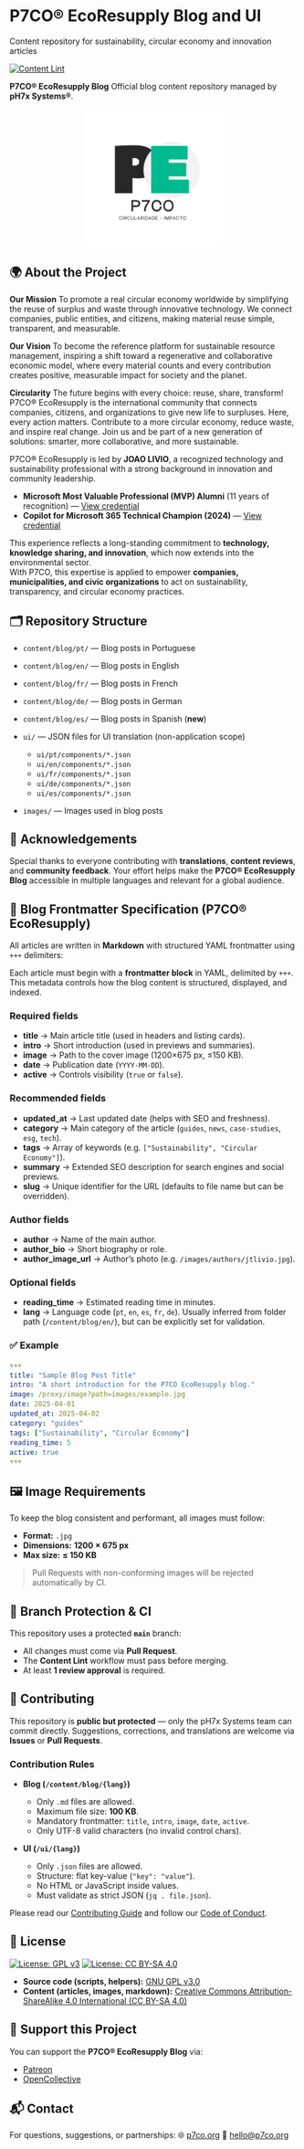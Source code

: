 # P7CO® EcoResupply Blog and UI

Content repository for sustainability, circular economy and innovation articles

[![Content Lint](https://github.com/jtlivio/P7CO/actions/workflows/content-lint.yml/badge.svg)](https://github.com/jtlivio/P7CO/actions/workflows/content-lint.yml)

**P7CO® EcoResupply Blog**
Official blog content repository managed by **pH7x Systems®**.

<p align="center">
  <img src="/images/p7co.png" alt="P7CO® EcoResupply Logo" width="240"/>
</p>

## 🌍 About the Project

**Our Mission**
To promote a real circular economy worldwide by simplifying the reuse of surplus and waste through innovative technology.
We connect companies, public entities, and citizens, making material reuse simple, transparent, and measurable.

**Our Vision**
To become the reference platform for sustainable resource management, inspiring a shift toward a regenerative and collaborative economic model, where every material counts and every contribution creates positive, measurable impact for society and the planet.

**Circularity**
The future begins with every choice: reuse, share, transform!
P7CO® EcoResupply is the international community that connects companies, citizens, and organizations to give new life to surpluses.
Here, every action matters. Contribute to a more circular economy, reduce waste, and inspire real change.
Join us and be part of a new generation of solutions: smarter, more collaborative, and more sustainable.

P7CO® EcoResupply is led by **JOAO LIVIO**, a recognized technology and sustainability professional with a strong background in innovation and community leadership.  

- **Microsoft Most Valuable Professional (MVP) Alumni** (11 years of recognition) — [View credential](https://www.credly.com/badges/5826ec68-08fa-437b-b24b-7b33331c15b4)  
- **Copilot for Microsoft 365 Technical Champion (2024)** — [View credential](https://www.credly.com/badges/7ac0fc49-a255-4e51-86e6-6475c0617676)  

This experience reflects a long-standing commitment to **technology, knowledge sharing, and innovation**, which now extends into the environmental sector.  
With P7CO, this expertise is applied to empower **companies, municipalities, and civic organizations** to act on sustainability, transparency, and circular economy practices.  

## 🗂️ Repository Structure

* `content/blog/pt/` — Blog posts in Portuguese
* `content/blog/en/` — Blog posts in English
* `content/blog/fr/` — Blog posts in French
* `content/blog/de/` — Blog posts in German
* `content/blog/es/` — Blog posts in Spanish (**new**)
* `ui/` — JSON files for UI translation (non-application scope)

  * `ui/pt/components/*.json`
  * `ui/en/components/*.json`
  * `ui/fr/components/*.json`
  * `ui/de/components/*.json`
  * `ui/es/components/*.json`
* `images/` — Images used in blog posts

## 🙏 Acknowledgements

Special thanks to everyone contributing with **translations**, **content reviews**, and **community feedback**.
Your effort helps make the **P7CO® EcoResupply Blog** accessible in multiple languages and relevant for a global audience.

## 📌 Blog Frontmatter Specification (P7CO® EcoResupply)

All articles are written in **Markdown** with structured YAML frontmatter using `+++` delimiters:

Each article must begin with a **frontmatter block** in YAML, delimited by `+++`.
This metadata controls how the blog content is structured, displayed, and indexed.

### Required fields

* **title** → Main article title (used in headers and listing cards).
* **intro** → Short introduction (used in previews and summaries).
* **image** → Path to the cover image (1200×675 px, ≤150 KB).
* **date** → Publication date (`YYYY-MM-DD`).
* **active** → Controls visibility (`true` or `false`).

### Recommended fields

* **updated\_at** → Last updated date (helps with SEO and freshness).
* **category** → Main category of the article (`guides`, `news`, `case-studies`, `esg`, `tech`).
* **tags** → Array of keywords (e.g. `["Sustainability", "Circular Economy"]`).
* **summary** → Extended SEO description for search engines and social previews.
* **slug** → Unique identifier for the URL (defaults to file name but can be overridden).

### Author fields

* **author** → Name of the main author.
* **author\_bio** → Short biography or role.
* **author\_image\_url** → Author’s photo (e.g. `/images/authors/jtlivio.jpg`).

### Optional fields

* **reading\_time** → Estimated reading time in minutes.
* **lang** → Language code (`pt`, `en`, `es`, `fr`, `de`).
  Usually inferred from folder path (`/content/blog/en/`), but can be explicitly set for validation.

### ✅ Example

```yaml
+++
title: "Sample Blog Post Title"
intro: "A short introduction for the P7CO EcoResupply blog."
image: /proxy/image?path=images/example.jpg
date: 2025-04-01
updated_at: 2025-04-02
category: "guides"
tags: ["Sustainability", "Circular Economy"]
reading_time: 5
active: true
+++
```

## 🖼️ Image Requirements

To keep the blog consistent and performant, all images must follow:

* **Format:** `.jpg`
* **Dimensions:** **1200 × 675 px**
* **Max size:** **≤ 150 KB**

> Pull Requests with non-conforming images will be rejected automatically by CI.

## 🔐 Branch Protection & CI

This repository uses a protected **`main`** branch:

* All changes must come via **Pull Request**.
* The **Content Lint** workflow must pass before merging.
* At least **1 review approval** is required.

## 🤝 Contributing

This repository is **public but protected** — only the pH7x Systems team can commit directly.
Suggestions, corrections, and translations are welcome via **Issues** or **Pull Requests**.

### Contribution Rules

* **Blog (`/content/blog/{lang}`)**

  * Only `.md` files are allowed.
  * Maximum file size: **100 KB**.
  * Mandatory frontmatter: `title`, `intro`, `image`, `date`, `active`.
  * Only UTF-8 valid characters (no invalid control chars).

* **UI (`/ui/{lang}`)**

  * Only `.json` files are allowed.
  * Structure: flat key-value (`"key": "value"`).
  * No HTML or JavaScript inside values.
  * Must validate as strict JSON (`jq . file.json`).

Please read our [Contributing Guide](CONTRIBUTING.md) and follow our [Code of Conduct](CODE_OF_CONDUCT.md).

## 📜 License

[![License: GPL v3](https://img.shields.io/badge/License-GPLv3-blue.svg)](LICENSE-arti.md)
[![License: CC BY-SA 4.0](https://img.shields.io/badge/License-CC%20BY--SA%204.0-lightgrey.svg)](LICENSE-content.md)

* **Source code (scripts, helpers):** [GNU GPL v3.0](LICENSE-arti.md)
* **Content (articles, images, markdown):** [Creative Commons Attribution-ShareAlike 4.0 International (CC BY-SA 4.0)](LICENSE-content.md)

## 💚 Support this Project

You can support the **P7CO® EcoResupply Blog** via:

* [Patreon](https://www.patreon.com/p7co)
* [OpenCollective](https://opencollective.com/p7co)

## 📬 Contact

For questions, suggestions, or partnerships:
🌐 [p7co.org](https://p7co.org)
📩 [hello@p7co.org](mailto:hello@p7co.org)
